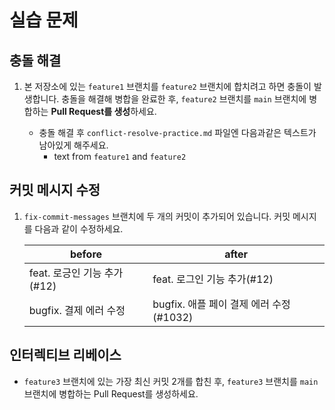 # 실습 문제

## 충돌 해결

  1. 본 저장소에 있는 `feature1` 브랜치를 `feature2` 브랜치에 합치려고 하면 충돌이 발생합니다. 충돌을 해결해 병합을 완료한 후, `feature2` 브랜치를 `main` 브랜치에 병합하는 **Pull Request를 생성**하세요.

     - 충돌 해결 후 `conflict-resolve-practice.md` 파일엔 다음과같은 텍스트가 남아있게 해주세요.
        - text from `feature1` and `feature2`

## 커밋 메시지 수정

  1. `fix-commit-messages` 브랜치에 두 개의 커밋이 추가되어 있습니다. 커밋 메시지를 다음과 같이 수정하세요.

      | before                      | after                            |
      |-----------------------------|----------------------------------|
      | feat. 로긍인 기능 추가(#12)     | feat. 로그인 기능 추가(#12)          |
      | bugfix. 결제 에러 수정         | bugfix. 애플 페이 결제 에러 수정(#1032)|

## 인터렉티브 리베이스

- `feature3` 브랜치에 있는 가장 최신 커밋 2개를 합친 후, `feature3` 브랜치를 `main` 브랜치에 병합하는 Pull Request를 생성하세요.
